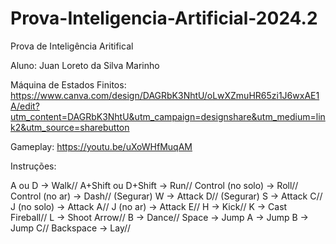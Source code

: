 # Prova-Inteligencia-Artificial-2024.2
 Prova de Inteligência Aritifical

Aluno: Juan Loreto da Silva Marinho

Máquina de Estados Finitos: https://www.canva.com/design/DAGRbK3NhtU/oLwXZmuHR65zi1J6wxAE1A/edit?utm_content=DAGRbK3NhtU&utm_campaign=designshare&utm_medium=link2&utm_source=sharebutton

Gameplay: https://youtu.be/uXoWHfMuqAM

Instruções:

A ou D -> Walk//
A+Shift ou D+Shift -> Run//
Control (no solo) -> Roll//
Control (no ar) -> Dash//
(Segurar) W -> Attack D//
(Segurar) S -> Attack C//
J (no solo) -> Attack A//
J (no ar) -> Attack E//
H -> Kick//
K -> Cast Fireball//
L -> Shoot Arrow//
B -> Dance//
Space -> Jump A -> Jump B -> Jump C//
Backspace -> Lay//
